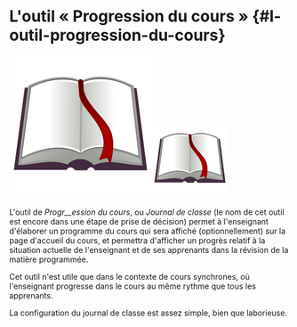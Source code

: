 # L&#039;outil « Progression du cours » {#l-outil-progression-du-cours}

![](../assets/image301.svg)![](../assets/image301.png)

L&#039;outil de _Progr__ession_ _du cours_, ou _Journal de classe_ (le nom de cet outil est encore dans une étape de prise de décision) permet à l&#039;enseignant d&#039;élaborer un programme du cours qui sera affiché (optionnellement) sur la page d&#039;accueil du cours, et permettra d&#039;afficher un progrès relatif à la situation actuelle de l&#039;enseignant et de ses apprenants dans la révision de la matière programmée.

Cet outil n&#039;est utile que dans le contexte de cours synchrones, où l&#039;enseignant progresse dans le cours au même rythme que tous les apprenants.

La configuration du journal de classe est assez simple, bien que laborieuse.